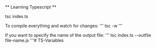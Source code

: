 **
Learning Typescript
**

tsc index.ts

To compile everything and watch for changes:
'''
tsc -w
'''

If you want to specify the name of the output file:
'''
tsc index.ts --outfile file-name.js
'''# TS-Variables
